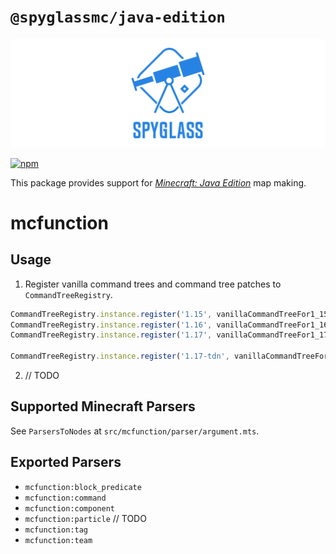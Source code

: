 # `@spyglassmc/java-edition`

![banner](https://raw.githubusercontent.com/SpyglassMC/logo/main/banner.png)

[![npm](https://img.shields.io/npm/v/@spyglassmc/java-edition.svg?logo=npm&style=flat-square)](https://npmjs.com/package/@spyglassmc/java-edition)

This package provides support for [_Minecraft: Java Edition_][java-edition] map making.

# mcfunction

## Usage

1. Register vanilla command trees and command tree patches to `CommandTreeRegistry`.
```typescript
CommandTreeRegistry.instance.register('1.15', vanillaCommandTreeFor1_15)
CommandTreeRegistry.instance.register('1.16', vanillaCommandTreeFor1_16)
CommandTreeRegistry.instance.register('1.17', vanillaCommandTreeFor1_17)

CommandTreeRegistry.instance.register('1.17-tdn', vanillaCommandTreeFor1_17, tridentCommandTreePatchFor1_17)
```
2. // TODO

## Supported Minecraft Parsers

See `ParsersToNodes` at `src/mcfunction/parser/argument.mts`.

## Exported Parsers

- `mcfunction:block_predicate`
- `mcfunction:command`
- `mcfunction:component`
- `mcfunction:particle` // TODO
- `mcfunction:tag`
- `mcfunction:team`

[java-edition]: https://minecraft.fandom.com/Java_Edition
